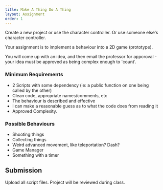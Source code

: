 ```yaml
---
title: Make A Thing Do A Thing
layout: Assignment
order: 1
---
```


Create a new project or use the character controller. Or use someone else's character controller.

Your assignment is to implement a behaviour into a 2D game (prototype).

You will come up with an idea, and then email the professor for apporoval - your idea must be approved as being complex enough to 'count'.

### Minimum Requirements
- 2 Scripts with some dependency (ie: a public function on one being called by the other)
- Clean code, appropriate names/comments, etc
- The behaviour is described and effective
- I can make a reasonable guess as to what the code does from reading it
- Approved Complexity.

### Possible Behaviours
- Shooting things
- Collecting things
- Weird advanced movement, like teleportation? Dash?
- Game Manager
- Something with a timer

## Submission
Upload all script files. Project will be reviewed during class.